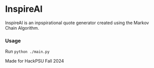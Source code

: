 # InspireAI

InspireAI is an inpspirational quote generator created using the Markov 
Chain Algorithm.

### Usage
Run `python ./main.py`

Made for HackPSU Fall 2024